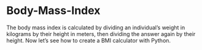 # Body-Mass-Index
The body mass index is calculated by dividing an individual’s weight in kilograms by their height in meters, then dividing the answer again by their height. Now let’s see how to create a BMI calculator with Python.
